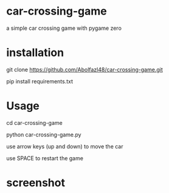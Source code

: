# car-crossing-game
a simple car crossing game with pygame zero

# installation
git clone https://github.com/Abolfazl48/car-crossing-game.git

pip install requirements.txt

# Usage
cd car-crossing-game

python car-crossing-game.py

use arrow keys (up and down) to move the car

use SPACE to restart the game

# screenshot
